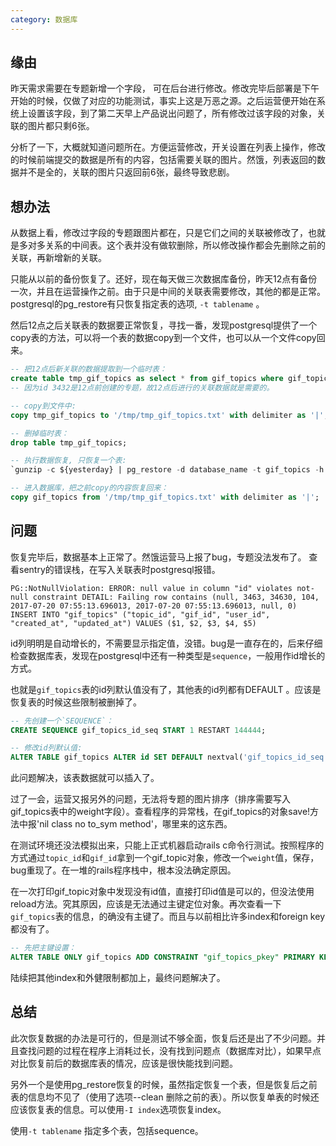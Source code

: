 ```yaml
---
category: 数据库
---
```


## 缘由

昨天需求需要在专题新增一个字段， 可在后台进行修改。修改完毕后部署是下午开始的时候，仅做了对应的功能测试，事实上这是万恶之源。之后运营便开始在系统上设置该字段，到了第二天早上产品说出问题了，所有修改过该字段的对象，关联的图片都只剩6张。

分析了一下，大概就知道问题所在。方便运营修改，开关设置在列表上操作，修改的时候前端提交的数据是所有的内容，包括需要关联的图片。然饿，列表返回的数据并不是全的，关联的图片只返回前6张，最终导致悲剧。

## 想办法

从数据上看，修改过字段的专题跟图片都在，只是它们之间的关联被修改了，也就是多对多关系的中间表。这个表并没有做软删除，所以修改操作都会先删除之前的关联，再新增新的关联。

只能从以前的备份恢复了。还好，现在每天做三次数据库备份，昨天12点有备份一次，并且在运营操作之前。由于只是中间的关联表需要修改，其他的都是正常。 postgresql的pg_restore有只恢复指定表的选项,  `-t tablename` 。

然后12点之后关联表的数据要正常恢复，寻找一番，发现postgresql提供了一个copy表的方法，可以将一个表的数据copy到一个文件，也可以从一个文件copy回来。

```sql
-- 把12点后新关联的数据提取到一个临时表：
create table tmp_gif_topics as select * from gif_topics where gif_topics.topic_id > 3432;
-- 因为id 3432是12点前创建的专题，故12点后进行的关联数据就是需要的。

-- copy到文件中:
copy tmp_gif_topics to '/tmp/tmp_gif_topics.txt' with delimiter as '|';

-- 删掉临时表：
drop table tmp_gif_topics;

-- 执行数据恢复, 只恢复一个表:
`gunzip -c ${yesterday} | pg_restore -d database_name -t gif_topics -h 127.0.0.1 --clean -p 5432 -U username -O`

-- 进入数据库，把之前copy的内容恢复回来：
copy gif_topics from '/tmp/tmp_gif_topics.txt' with delimiter as '|';
```


## 问题

恢复完毕后，数据基本上正常了。然饿运营马上报了bug，专题没法发布了。 查看sentry的错误栈，在写入关联表时postgresql报错。
```
PG::NotNullViolation: ERROR: null value in column "id" violates not-null constraint DETAIL: Failing row contains (null, 3463, 34630, 104, 2017-07-20 07:55:13.696013, 2017-07-20 07:55:13.696013, null, 0)
INSERT INTO "gif_topics" ("topic_id", "gif_id", "user_id", "created_at", "updated_at") VALUES ($1, $2, $3, $4, $5)
```

id列明明是自动增长的，不需要显示指定值，没错。bug是一直存在的，后来仔细检查数据库表，发现在postgresql中还有一种类型是`sequence`，一般用作id增长的方式。

也就是`gif_topics`表的id列默认值没有了，其他表的id列都有DEFAULT 。应该是恢复表的时候这些限制被删掉了。

```sql
-- 先创建一个`SEQUENCE`：
CREATE SEQUENCE gif_topics_id_seq START 1 RESTART 144444;

-- 修改id列默认值:
ALTER TABLE gif_topics ALTER id SET DEFAULT nextval('gif_topics_id_seq'::regclass);
```

此问题解决，该表数据就可以插入了。

过了一会，运营又报另外的问题，无法将专题的图片排序（排序需要写入gif_topics表中的weight字段）。查看程序的异常栈，在gif_topics的对象save!方法中报'nil class no to_sym method'，哪里来的这东西。

在测试环境还没法模拟出来，只能上正式机器启动rails c命令行测试。按照程序的方式通过`topic_id`和`gif_id`拿到一个gif_topic对象，修改一个`weight`值，保存，bug重现了。在一堆的rails程序栈中，根本没法确定原因。

在一次打印gif_topic对象中发现没有id值，直接打印id值是可以的，但没法使用reload方法。究其原因，应该是无法通过主键定位对象。再次查看一下`gif_topics`表的信息，的确没有主键了。而且与以前相比许多index和foreign key都没有了。

```sql
-- 先把主键设置：
ALTER TABLE ONLY gif_topics ADD CONSTRAINT "gif_topics_pkey" PRIMARY KEY(id);
```

陆续把其他index和外健限制都加上，最终问题解决了。

## 总结

此次恢复数据的办法是可行的，但是测试不够全面，恢复后还是出了不少问题。并且查找问题的过程在程序上消耗过长，没有找到问题点（数据库对比），如果早点对比恢复前后的数据库表的情况，应该是很快能找到问题。

另外一个是使用pg_restore恢复的时候，虽然指定恢复一个表，但是恢复后之前表的信息均不见了（使用了选项--clean 删除之前的表）。所以恢复单表的时候还应该恢复表的信息。可以使用`-I index`选项恢复index。

使用`-t tablename` 指定多个表，包括sequence。
